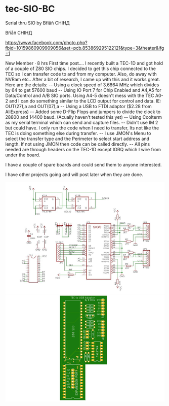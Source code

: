 # tec-SIO-BC
Serial thru SIO by Břīåñ CHIHД

Břīåñ CHIHД   

https://www.facebook.com/photo.php?fbid=10159860909909056&set=pcb.853869295122121&type=3&theater&ifg=1

New Member · 8 hrs
First time post.... I recently built a TEC-1D and got hold of a couple of Z80 SIO chips. I decided to get this chip connected to the TEC so I can transfer code to and from my computer. Also, do away with NVRam etc..
After a bit of research, I came up with this and it works great. Here are the details:
-- Using a clock speed of 3.6864 MHz which divides by 64 to get 57600 baud
-- Using IO Port 7 for Chip Enabled and A4,A5 for Data/Control and A/B SIO ports. Using A4-5 doesn't mess with the TEC A0-2 and I can do something similar to the LCD output for control and data. IE: OUT(27),a and OUT(07),a
-- Using a USB to FTDI adaptor ($2.28 from AliExpress)
-- Added some D-Flip Flops and jumpers to divide the clock to 28800 and 14400 baud. (Acually haven't tested this yet)
-- Using Coolterm as my serial terminal which can send and capture files.
-- Didn't use IM 2 but could have. I only run the code when I need to transfer, Its not like the TEC is doing something else during transfer.
-- I use JMON's Menu to select the transfer type and the Perimeter to select start address and length. If not using JMON then code can be called directly.
-- All pins needed are through headers on the TEC-1D except IORQ which I wire from under the board.

I have a couple of spare boards and could send them to anyone interested.

I have other projects going and will post later when they are done.

![](https://github.com/SteveJustin1963/tec-SIO-BC/blob/master/docs/cct.jpg)
![](https://github.com/SteveJustin1963/tec-SIO-BC/blob/master/docs/pcb.jpg)
